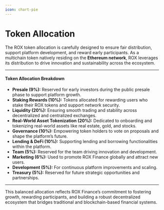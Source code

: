 ```yaml
---
icon: chart-pie
---
```


# Token Allocation

The ROX token allocation is carefully designed to ensure fair distribution, support platform development, and reward early participants. As a multichain token natively residing on the **Ethereum network**, ROX leverages its distribution to drive innovation and sustainability across the ecosystem.

***

#### Token Allocation Breakdown

* **Presale (9%):** Reserved for early investors during the public presale phase to support platform growth.
* **Staking Rewards (10%):** Tokens allocated for rewarding users who stake their ROX tokens and support network security.
* **Liquidity (20%):** Ensuring smooth trading and stability across decentralized and centralized exchanges.
* **Real-World Asset Tokenization (20%):** Dedicated to onboarding and tokenizing real-world assets like real estate, gold, and stocks.
* **Governance (10%):** Empowering token holders to vote on proposals and shape the platform’s future.
* **Lending & DeFi (10%):** Supporting lending and borrowing functionalities within the platform.
* **Team (5%):** Reserved for the team driving innovation and development.
* **Marketing (6%):** Used to promote ROX Finance globally and attract new users.
* **Development (5%):** For continuous platform improvements and scaling.
* **Treasury (5%):** Reserved for future strategic opportunities and partnerships.

***

This balanced allocation reflects ROX Finance’s commitment to fostering growth, rewarding participants, and building a robust decentralized ecosystem that bridges traditional and blockchain-based financial systems.
